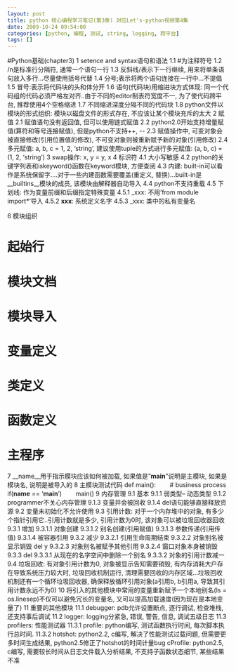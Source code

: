 ```yaml
---
layout: post
title: python 核心编程学习笔记(第3章) 对应Let's-python视频第4集
date: 2009-10-24 09:54:00
categories: [python, 编程, 测试, string, logging, 跨平台]
tags: []
---
```

#Python基础(chapter3)
1 setence and syntax语句和语法
1.1 #为注释符号
1.2 /n是标准行分隔符, 通常一个语句一行
1.3 反斜线/表示下一行继续, 用来将单条语句放入多行…尽量使用括号代替
1.4 分号;表示将两个语句连接在一行中…不提倡
1.5 冒号:表示将代码块的头和体分开
1.6 语句(代码块)用缩进块方式体现: 同一个代码组的代码必须严格左对齐..由于不同的editor制表符宽度不一, 为了使代码跨平台, 推荐使用4个空格缩进
1.7 不同缩进深度分隔不同的代码块
1.8 python文件以模块的形式组织: 模块以磁盘文件的形式存在, 不应该让某个模块充斥的太大
2 赋值
2.1 赋值语句没有返回值, 但可以使用链式赋值
2.2 python2.0开始支持增量赋值(算符和等号连接赋值), 但是python不支持++, --
2.3 赋值操作中, 可变对象会被直接修改(引用位置值的修改), 不可变对象则被重新赋予新的对象(引用修改)
2.4 多元赋值: a, b, c = 1, 2, ‘string’, 建议使用tuple的方式进行多元赋值: (a, b, c) = (1, 2, ‘string’)
3 swap操作: x, y = y, x
4 标识符
4.1 大小写敏感
4.2 python的关键字列表和iskeyword()函数在keyword模块, 方便查阅
4.3 内建: built-in可以看作是系统保留字….对于一些内建函数需要覆盖(重定义, 替换)…built-in是__builtins__模块的成员, 该模块由解释器自动导入
4.4 python不支持重载
4.5 下划线: 作为变量前缀和后缀指定特殊变量
4.5.1 _xxx: 不用’from module import*’导入
4.5.2 __xxx__: 系统定义名字
4.5.3 _xxx: 类中的私有变量名
 

6 模块组织
 
# 起始行
# 模块文档
# 模块导入
# 变量定义
# 类定义
# 函数定义
# 主程序
7 __name__用于指示模块应该如何被加载, 如果值是”__main__”说明是主模块, 如果是模块名, 说明是被导入的
8 主模块测试代码
def main():
       # business process
if(__name__ == ‘__main__’)
       main()
9 内存管理
9.1 基本
9.1.1 弱类型– 动态类型
9.1.2 programmer不关心内存管理
9.1.3 变量并会被回收
9.1.4 del语句能够直接释放资源
9.2 变量未初始化不允许使用
9.3 引用计数: 对于一个内存堆中的对象, 有多少个指针引用它..引用计数就是多少, 引用计数为0时, 该对象可以被垃圾回收器回收
9.3.1 增加
9.3.1.1 对象创建
9.3.1.2 别名创建(引用赋值)
9.3.1.3 参数传递(引用传值)
9.3.1.4 被容器引用
9.3.2 减少
9.3.2.1 引用生命周期结束
9.3.2.2 对象别名被显示销毁 del y
9.3.2.3 对象别名被赋予其他引用
9.3.2.4 窗口对象本身被销毁
9.3.3 del
9.3.3.1 从现在的名字空间中删除一个别名
9.3.3.2 对象的引用计数减一
9.4 垃圾回收: 有对象引用计数为0, 对象被显示告知需要销毁, 有内存消耗大户存在导致系统压力较大时, 垃圾回收机制运行, 清理需要回收的内存区域…垃圾回收机制还有一个循环垃圾回收器, 确保释放循环引用对象(a引用b, b引用a, 导致其引用计数永远不为0)
10 将引入的其他模块中常用的变量重新赋予一个本地别名(ls = os.linesep)不仅可以避免冗长的变量名, 又可以提高加载速度(因为现在是本地变量了)
11 重要的其他模块
11.1 debugger: pdb允许设置断点, 逐行调试, 检查堆栈, 还支持事后调试
11.2 logger: logging分紧急, 错误, 警告, 信息, 调试五级日志
11.3 profilers: 性能测试器
11.3.1 profile: python编写, 测试函数执行时间, 每次脚本执行总时间.
11.3.2 hotshot: python2.2, c编写, 解决了性能测试过载问题, 但需要更多时间生成结果, python2.5修正了hotshot的时间计量bug
cProfile: python2.5, c编写, 需要较长时间从日志文件载入分析结果, 不支持子函数状态细节, 某些结果不准
